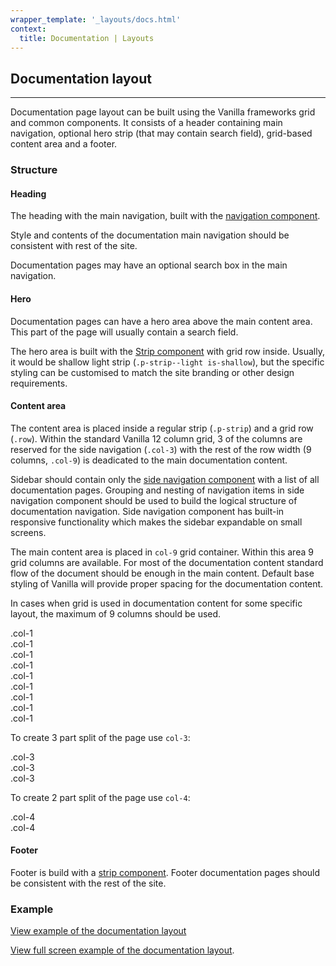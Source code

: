 ```yaml
---
wrapper_template: '_layouts/docs.html'
context:
  title: Documentation | Layouts
---
```


## Documentation layout

<hr>

Documentation page layout can be built using the Vanilla frameworks grid and common components. It consists of a header containing main navigation, optional hero strip (that may contain search field), grid-based content area and a footer.

### Structure

#### Heading

The heading with the main navigation, built with the [navigation component](/docs/patterns/navigation#global-navigation).

Style and contents of the documentation main navigation should be consistent with rest of the site.

Documentation pages may have an optional search box in the main navigation.

#### Hero

Documentation pages can have a hero area above the main content area. This part of the page will usually contain a search field.

The hero area is built with the [Strip component](/docs/patterns/strip) with grid row inside. Usually, it would be shallow light strip (`.p-strip--light is-shallow`), but the specific styling can be customised to match the site branding or other design requirements.

#### Content area

The content area is placed inside a regular strip (`.p-strip`) and a grid row (`.row`). Within the standard Vanilla 12 column grid, 3 of the columns are reserved for the side navigation (`.col-3`) with the rest of the row width (9 columns, `.col-9`) is deadicated to the main documentation content.

Sidebar should contain only the [side navigation component](/docs/patterns/navigation#side-navigation) with a list of all documentation pages. Grouping and nesting of navigation items in side navigation component should be used to build the logical structure of documentation navigation. Side navigation component has built-in responsive functionality which makes the sidebar expandable on small screens.

The main content area is placed in `col-9` grid container. Within this area 9 grid columns are available. For most of the documentation content standard flow of the document should be enough in the main content. Default base styling of Vanilla will provide proper spacing for the documentation content.

In cases when grid is used in documentation content for some specific layout, the maximum of 9 columns should be used.

<div class="grid-demo">
  <div class="row">
    <div class="col-1">.col-1</div>
    <div class="col-1">.col-1</div>
    <div class="col-1">.col-1</div>
    <div class="col-1">.col-1</div>
    <div class="col-1">.col-1</div>
    <div class="col-1">.col-1</div>
    <div class="col-1">.col-1</div>
    <div class="col-1">.col-1</div>
    <div class="col-1">.col-1</div>
  </div>
</div>

To create 3 part split of the page use `col-3`:

<div class="grid-demo">
  <div class="row">
    <div class="col-3">.col-3</div>
    <div class="col-3">.col-3</div>
    <div class="col-3">.col-3</div>
  </div>
</div>

To create 2 part split of the page use `col-4`:

<div class="grid-demo">
  <div class="row">
    <div class="col-4">.col-4</div>
    <div class="col-4">.col-4</div>
  </div>
</div>

#### Footer

Footer is build with a [strip component](/docs/patterns/strip). Footer documentation pages should be consistent with the rest of the site.

### Example

<div class="embedded-example"><a href="/docs/examples/layouts/documentation/" class="js-example" data-height="600">
View example of the documentation layout
</a></div>

[View full screen example of the documentation layout](/docs/examples/layouts/documentation/).
